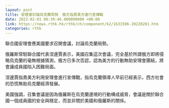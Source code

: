 ```yaml
---
layout: post
title: 安理會討論烏克蘭局勢　俄方指責美方進行宣傳戰
date: 2022-02-01 00:39:46.000000000 +08:00
link: https://news.rthk.hk/rthk/ch/component/k2/1631506-20220201.htm
categories: rthk
---
```


聯合國安理會應美國要求召開會議，討論烏克蘭局勢。

俄羅斯常駐聯合國代表涅邊賈表示，美國召集這次會議，完全基於所謂俄方即將侵略烏克蘭的毫無根據猜測，俄方已多次否認，認為美方的行動無助安理會團結，將會讓成員國陷入困難局面。

涅邊賈指責美方利用安理會進行宣傳戰，指烏克蘭領導人早前已經表示，西方社會的恐慌無助烏克蘭經濟發展。

美國強調，召集會議是因為俄羅斯在烏克蘭邊境的行動構成威脅，會議是關於聯合國一個成員國的安全與穩定，而並非關於美國和俄羅斯的關係。
